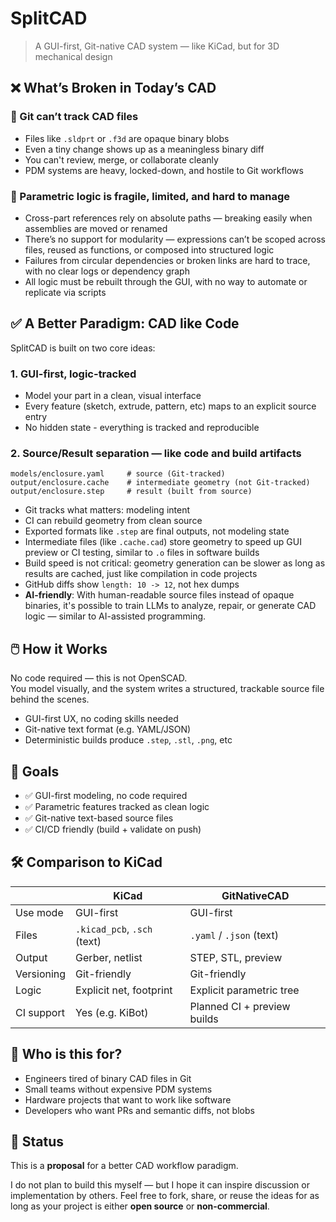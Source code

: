 
# SplitCAD

> A GUI-first, Git-native CAD system — like KiCad, but for 3D mechanical design

## ❌ What’s Broken in Today’s CAD

### 🔄 Git can’t track CAD files

- Files like `.sldprt` or `.f3d` are opaque binary blobs
- Even a tiny change shows up as a meaningless binary diff
- You can't review, merge, or collaborate cleanly
- PDM systems are heavy, locked-down, and hostile to Git workflows

### 🧩 Parametric logic is fragile, limited, and hard to manage

- Cross-part references rely on absolute paths — breaking easily when assemblies are moved or renamed
- There’s no support for modularity — expressions can’t be scoped across files, reused as functions, or composed into structured logic
- Failures from circular dependencies or broken links are hard to trace, with no clear logs or dependency graph
- All logic must be rebuilt through the GUI, with no way to automate or replicate via scripts


## ✅ A Better Paradigm: CAD like Code

SplitCAD is built on two core ideas:

### 1. GUI-first, logic-tracked

- Model your part in a clean, visual interface
- Every feature (sketch, extrude, pattern, etc) maps to an explicit source entry
- No hidden state - everything is tracked and reproducible

### 2. Source/Result separation — like code and build artifacts

```
models/enclosure.yaml     # source (Git-tracked)
output/enclosure.cache    # intermediate geometry (not Git-tracked)
output/enclosure.step     # result (built from source)
```

- Git tracks what matters: modeling intent
- CI can rebuild geometry from clean source
- Exported formats like `.step` are final outputs, not modeling state
- Intermediate files (like `.cache.cad`) store geometry to speed up GUI preview or CI testing, similar to `.o` files in software builds
- Build speed is not critical: geometry generation can be slower as long as results are cached, just like compilation in code projects
- GitHub diffs show `length: 10 -> 12`, not hex dumps
- **AI-friendly**: With human-readable source files instead of opaque binaries, it's possible to train LLMs to analyze, repair, or generate CAD logic — similar to AI-assisted programming.

## 🖱️ How it Works

No code required — this is not OpenSCAD.  
You model visually, and the system writes a structured, trackable source file behind the scenes.

- GUI-first UX, no coding skills needed
- Git-native text format (e.g. YAML/JSON)
- Deterministic builds produce `.step`, `.stl`, `.png`, etc

## 🎯 Goals

* ✅ GUI-first modeling, no code required
* ✅ Parametric features tracked as clean logic
* ✅ Git-native text-based source files
* ✅ CI/CD friendly (build + validate on push)

## 🛠️ Comparison to KiCad

||KiCad|GitNativeCAD|
|-|-|-|
|Use mode|GUI-first|GUI-first|
|Files|`.kicad_pcb`, `.sch` (text)|`.yaml` / `.json` (text)|
|Output|Gerber, netlist|STEP, STL, preview|
|Versioning|Git-friendly|Git-friendly|
|Logic|Explicit net, footprint|Explicit parametric tree|
|CI support|Yes (e.g. KiBot)|Planned CI + preview builds|

## 🤝 Who is this for?

* Engineers tired of binary CAD files in Git
* Small teams without expensive PDM systems
* Hardware projects that want to work like software
* Developers who want PRs and semantic diffs, not blobs

## 📌 Status

This is a **proposal** for a better CAD workflow paradigm.

I do not plan to build this myself — but I hope it can inspire discussion or implementation by others. Feel free to fork, share, or reuse the ideas for as long as your project is either **open source** or **non-commercial**.
